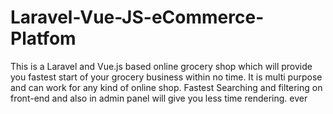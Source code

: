 # Laravel-Vue-JS-eCommerce-Platfom
This is a Laravel and Vue.js based online grocery shop which will provide you fastest start of your grocery business within no time. It is multi purpose and can work for any kind of online shop. Fastest Searching and filtering on front-end and also in admin panel will give you less time rendering. ever
